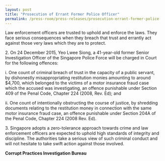 ```yaml
---
layout: post
title: "Prosecution of Errant Former Police Officer"
permalink: /press-room/press-releases/prosecution-errant-former-police-officer/
---
```

Law enforcement officers are trusted to uphold and enforce the laws. They face serious consequences when they breach that trust and errantly act against those very laws which they are to protect. 

2\.        On 24 December 2015, Yeo Lwee Siong, a 41-year-old former Senior Investigation Officer of the Singapore Police Force will be charged in Court for the following offences:

i. One count of criminal breach of trust in the capacity of a public servant, by dishonestly misappropriating restitution monies amounting to around $4,700, which belonged to the victims of a motor insurance fraud case which the accused was investigating, an offence punishable under Section 409 of the Penal Code, Chapter 224 (2008, Rev. Ed); and

ii. One count of intentionally obstructing the course of justice, by shredding documents relating to the restitution money in connection with the same motor insurance fraud case, an offence punishable under Section 204A of the Penal Code, Chapter 224 (2008 Rev. Ed).

3\.        Singapore adopts a zero-tolerance approach towards crime and law enforcement officers are expected to uphold high standards of integrity and discipline. The authorities take a serious view of such criminal conduct and will not hesitate to take swift action against those involved. 

**Corrupt Practices Investigation Bureau**
